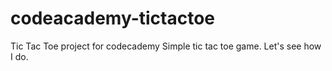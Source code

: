 # codeacademy-tictactoe
Tic Tac Toe project for codecademy
Simple tic tac toe game. Let's see how I do. 
